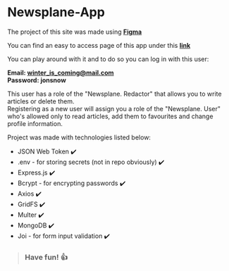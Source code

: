 # Newsplane-App

The project of this site was made using **[Figma](https://www.figma.com/file/yxX0EXHKP6G4rY451IcBr7/Articles-Site-Project?node-id=0%3A1)** <br>

You can find an easy to access page of this app under this **[link](https://newsplane.herokuapp.com/)** <br>

You can play around with it and to do so you can log in with this user:

**Email: winter_is_coming@mail.com** <br>
**Password: jonsnow**

This user has a role of the "Newsplane. Redactor" that allows you to write articles or delete them. <br>
Registering as a new user will assign you a role of the "Newsplane. User" who's allowed only to read articles, add them to favourites and change profile information.

Project was made with technologies listed below: <br>
  * JSON Web Token :heavy_check_mark:
  * .env - for storing secrets (not in repo obviously) :heavy_check_mark:
  * Express.js :heavy_check_mark:
  * Bcrypt - for encrypting passwords :heavy_check_mark:
  * Axios :heavy_check_mark:
  * GridFS :heavy_check_mark:
  * Multer :heavy_check_mark:
  * MongoDB :heavy_check_mark:
  * Joi - for form input validation :heavy_check_mark:

> ### Have fun! :+1:
